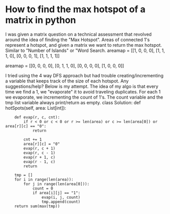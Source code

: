 
# How to find the max hotspot of a matrix in python

I was given a matrix question on a technical assessment that revolved around the idea of finding the "Max Hotspot".
Areas of connected 1's represent a hotspot, and given a matrix we want to return the max hotspot. Similar to "Number of Islands" or "Word Search.
areamap = [[1, 0, 0, 0],
           [1, 1, 1, 0],
           [0, 0, 0, 1],
           [1, 1, 1, 1]]

areamap = [[0, 0, 0, 0],
           [0, 1, 1, 0],
           [0, 0, 0, 0],
           [1, 0, 0, 0]]


I tried using the 4 way DFS approach but had trouble creating/incrementing a variable that keeps track of the size of each hotspot. Any suggestions/help? Below is my attempt.
The idea of my algo is that every time we find a 1, we "evaporate" it to avoid traveling duplicates. For each 1 we evaporate, we incrementing the count of 1's. The count variable and the tmp list variable always print/return as empty.
class Solution:
    def hotSpots(self, area: List[int]):

        def evap(r, c, cnt):
            if r < 0 or c < 0 or r >= len(area) or c >= len(area[0]) or area[r][c] == "0":
                return

            cnt += 1
            area[r][c] = "0"
            evap(r, c + 1)
            evap(r, c - 1)
            evap(r + 1, c)
            evap(r - 1, c)
            return

        tmp = []
        for i in range(len(area)):
            for j in range(len(area[0])):
                count = 0
                if area[i][j] == "1":
                    evap(i, j, count)
                    tmp.append(count)
        return sum(max(tmp))


        